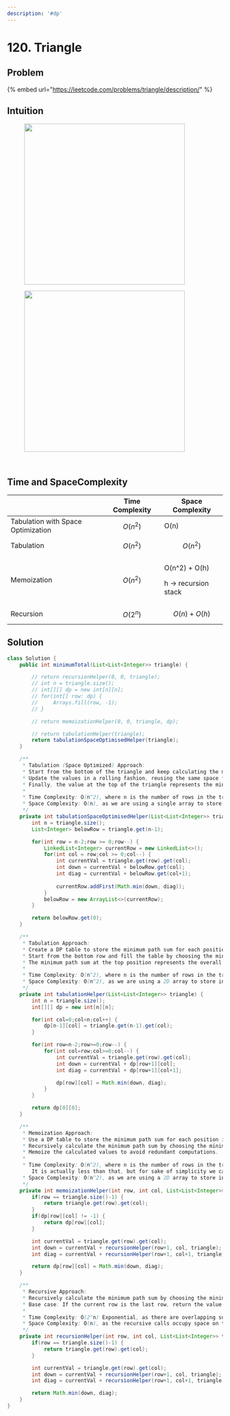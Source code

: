 ```yaml
---
description: '#dp'
---
```


# 120. Triangle

## Problem

{% embed url="https://leetcode.com/problems/triangle/description/" %}

## Intuition

<div align="left">

<figure><img src="../.gitbook/assets/Page1 (1).png" alt="" width="375"><figcaption></figcaption></figure>

 

<figure><img src="../.gitbook/assets/Page2 (3).png" alt="" width="375"><figcaption></figcaption></figure>

</div>

<div>

<figure><img src="../.gitbook/assets/Page3 (3).png" alt=""><figcaption></figcaption></figure>

 

<figure><img src="../.gitbook/assets/Page4.png" alt=""><figcaption></figcaption></figure>

</div>

## Time and SpaceComplexity

|                                    | Time Complexity | Space Complexity                                                          |
| ---------------------------------- | --------------- | ------------------------------------------------------------------------- |
| Tabulation with Space Optimization | $$O(n^2)$$      | O(n)                                                                      |
| Tabulation                         | $$O(n^2)$$      | $$O(n^2)$$                                                                |
| Memoization                        | $$O(n^2)$$      | <p><span class="math">O(n^2) + O(h)</span></p><p>h -> recursion stack</p> |
| Recursion                          | $$O(2^n)$$      | $$O(n) + O(h)$$                                                           |



## Solution

```java
class Solution {
    public int minimumTotal(List<List<Integer>> triangle) {

        // return recursionHelper(0, 0, triangle);
        // int n = triangle.size();
        // int[][] dp = new int[n][n];
        // for(int[] row: dp) {
        //     Arrays.fill(row, -1);
        // }

        // return memoizationHelper(0, 0, triangle, dp);

        // return tabulationHelper(triangle);
        return tabulationSpaceOptimisedHelper(triangle);
    }

    /**
     * Tabulation (Space Optimized) Approach:
     * Start from the bottom of the triangle and keep calculating the minimum path sum for each row.
     * Update the values in a rolling fashion, reusing the same space for storage.
     * Finally, the value at the top of the triangle represents the minimum path sum.
     *
     * Time Complexity: O(n^2), where n is the number of rows in the triangle.
     * Space Complexity: O(n), as we are using a single array to store intermediate values.
     */
    private int tabulationSpaceOptimisedHelper(List<List<Integer>> triangle) {
        int n = triangle.size();
        List<Integer> belowRow = triangle.get(n-1);

        for(int row = n-2;row >= 0;row--) {
            LinkedList<Integer> currentRow = new LinkedList<>();
            for(int col = row;col >= 0;col--) {
                int currentVal = triangle.get(row).get(col);
                int down = currentVal + belowRow.get(col);
                int diag = currentVal + belowRow.get(col+1);
                
                currentRow.addFirst(Math.min(down, diag));
            }
            belowRow = new ArrayList<>(currentRow);
        }

        return belowRow.get(0);
    }

    /**
     * Tabulation Approach:
     * Create a DP table to store the minimum path sum for each position in the triangle.
     * Start from the bottom row and fill the table by choosing the minimum path from the next row.
     * The minimum path sum at the top position represents the overall minimum path sum.
     *
     * Time Complexity: O(n^2), where n is the number of rows in the triangle.
     * Space Complexity: O(n^2), as we are using a 2D array to store intermediate values.
     */
    private int tabulationHelper(List<List<Integer>> triangle) {
        int n = triangle.size();
        int[][] dp = new int[n][n];

        for(int col=0;col<n;col++) {
            dp[n-1][col] = triangle.get(n-1).get(col);
        }

        for(int row=n-2;row>=0;row--) {
            for(int col=row;col>=0;col--) {
                int currentVal = triangle.get(row).get(col);
                int down = currentVal + dp[row+1][col];
                int diag = currentVal + dp[row+1][col+1];

                dp[row][col] = Math.min(down, diag);
            }
        }

        return dp[0][0];
    }

    /**
     * Memoization Approach:
     * Use a DP table to store the minimum path sum for each position in the triangle.
     * Recursively calculate the minimum path sum by choosing the minimum path from the next row.
     * Memoize the calculated values to avoid redundant computations.
     *
     * Time Complexity: O(n^2), where n is the number of rows in the triangle.
        It is actually less than that, but for sake of simplicity we call it O(n^2)
     * Space Complexity: O(n^2), as we are using a 2D array to store intermediate values.
     */
    private int memoizationHelper(int row, int col, List<List<Integer>> triangle, int[][] dp) {
        if(row == triangle.size()-1) {
            return triangle.get(row).get(col);
        }
        if(dp[row][col] != -1) {
            return dp[row][col];
        }

        int currentVal = triangle.get(row).get(col);
        int down = currentVal + recursionHelper(row+1, col, triangle);
        int diag = currentVal + recursionHelper(row+1, col+1, triangle);

        return dp[row][col] = Math.min(down, diag);
    }

    /**
     * Recursive Approach:
     * Recursively calculate the minimum path sum by choosing the minimum path from the next row.
     * Base case: If the current row is the last row, return the value at the current position.
     *
     * Time Complexity: O(2^n) Exponential, as there are overlapping subproblems.
     * Space Complexity: O(n), as the recursive calls occupy space on the call stack.
     */
    private int recursionHelper(int row, int col, List<List<Integer>> triangle) {
        if(row == triangle.size()-1) {
            return triangle.get(row).get(col);
        }

        int currentVal = triangle.get(row).get(col);
        int down = currentVal + recursionHelper(row+1, col, triangle);
        int diag = currentVal + recursionHelper(row+1, col+1, triangle);

        return Math.min(down, diag);
    }
}
```
